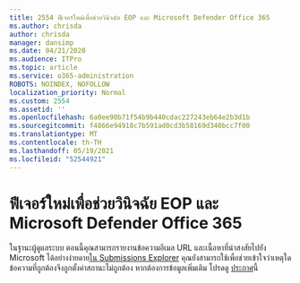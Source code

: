 ```yaml
---
title: 2554 ฟีเจอร์ใหม่เพื่อช่วยวินิจฉัย EOP และ Microsoft Defender Office 365
ms.author: chrisda
author: chrisda
manager: dansimp
ms.date: 04/21/2020
ms.audience: ITPro
ms.topic: article
ms.service: o365-administration
ROBOTS: NOINDEX, NOFOLLOW
localization_priority: Normal
ms.custom: 2554
ms.assetid: ''
ms.openlocfilehash: 6a0ee90b71f54b9b440cdac227243eb64e2b3d1b
ms.sourcegitcommit: f4866e94918c7b591ad0cd3b58169d340bcc7f00
ms.translationtype: MT
ms.contentlocale: th-TH
ms.lasthandoff: 05/19/2021
ms.locfileid: "52544921"
---
```

# <a name="new-feature-to-help-diagnose-eop-and-microsoft-defender-for-office-365"></a>ฟีเจอร์ใหม่เพื่อช่วยวินิจฉัย EOP และ Microsoft Defender Office 365

ในฐานะผู้ดูแลระบบ ตอนนี้คุณสามารถรายงานข้อความอีเมล URL และเนื้อหาที่น่าสงสัยไปยัง Microsoft ได้อย่างง่ายดาย[ใน Submissions Explorer](https://protection.office.com/reportsubmission) คุณยังสามารถใช้เพื่อช่วยเข้าใจว่าเหตุใดข้อความที่ถูกต้องจึงถูกตั้งค่าสถานะไม่ถูกต้อง หากต้องการข้อมูลเพิ่มเติม โปรดดู [ประกาศ](https://techcommunity.microsoft.com/t5/Security-Privacy-and-Compliance/Empower-security-teams-to-easily-report-suspicious-emails-amp/ba-p/752622)นี้
